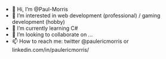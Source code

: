 - 👋 Hi, I’m @Paul-Morris
- 👀 I’m interested in web development (professional) / gaming development (hobby)
- 🌱 I’m currently learning C#
- 💞️ I’m looking to collaborate on ...
- 📫 How to reach me: twitter @paulericmorris or linkedin.com/in/paulericmorris/

<!---
Paul-Morris/Paul-Morris is a ✨ special ✨ repository because its `README.md` (this file) appears on your GitHub profile.
You can click the Preview link to take a look at your changes.
--->
